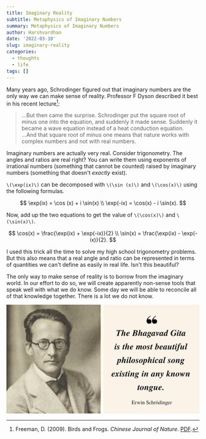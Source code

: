 ```yaml
---
title: Imaginary Reality
subtitle: Metaphysics of Imaginary Numbers
summary: Metaphysics of Imaginary Numbers
author: Harshvardhan
date: '2022-03-10'
slug: imaginary-reality
categories:
  - thoughts
  - life
tags: []
---
```


Many years ago, Schrodinger figured out that imaginary numbers are the only way we can make sense of reality. Professor F Dyson described it best in his recent lecture[^1]:

[^1]: Freeman, D. (2009). Birds and Frogs. *Chinese Journal of Nature*. [PDF](https://www.ams.org/notices/200902/rtx090200212p.pdf).

> ...But then came the surprise. Schrodinger put the square root of minus one into the equation, and suddenly it made sense. Suddenly it became a wave equation instead of a heat conduction equation. ...And that square root of minus one means that nature works with complex numbers and not with real numbers.

Imaginary numbers are actually very real. Consider trigonometry. The angles and ratios are real right? You can write them using exponents of irrational numbers (something that cannot be counted) raised by imaginary numbers (something that doesn't *exactly* exist).

`\(\exp(ix)\)` can be decomposed with `\(\sin (x)\)` and `\(\cos(x)\)` using the following formulas.

$$
\exp(ix) = \cos (x) + i \sin(x) \\
\exp(-ix) = \cos(x) - i \sin(x).
$$

Now, add up the two equations to get the value of `\(\cos(x)\)` and `\(\sin(x)\)`.

$$
\cos(x) = \frac{\exp(ix) + \exp(-ix)}{2} \\
\sin(x) = \frac{\exp(ix) - \exp(-ix)}{2}.
$$

I used this trick all the time to solve my high school trigonometry problems. But this also means that a real angle and ratio can be represented in terms of quantities we can't define as easily in real life. Isn't this beautiful?

The only way to make sense of reality is to borrow from the imaginary world. In our effort to do so, we will create apparently non-sense tools that speak well with what we do know. Some day we will be able to reconcile all of that knowledge together. There is a lot we do not know.

[![](images/EkBjqT1VkAAEoka.jpeg)](https://en.wikipedia.org/wiki/Bhagavad_Gita)
